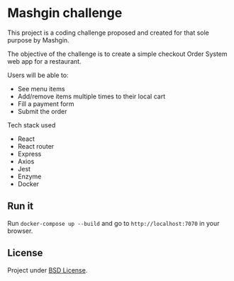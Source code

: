 # Mashgin challenge

This project is a coding challenge proposed and created for that sole purpose by Mashgin.

The objective of the challenge is to create a simple checkout Order System web app for a restaurant.

Users will be able to:
- See menu items
- Add/remove items multiple times to their local cart
- Fill a payment form
- Submit the order

Tech stack used

- React
- React router
- Express
- Axios
- Jest
- Enzyme
- Docker

## Run it

Run `docker-compose up --build` and go to `http://localhost:7070` in your browser.

## License

Project under [BSD License](https://github.com/MatiasManevi/ml_challenge/blob/master/LICENSE).
